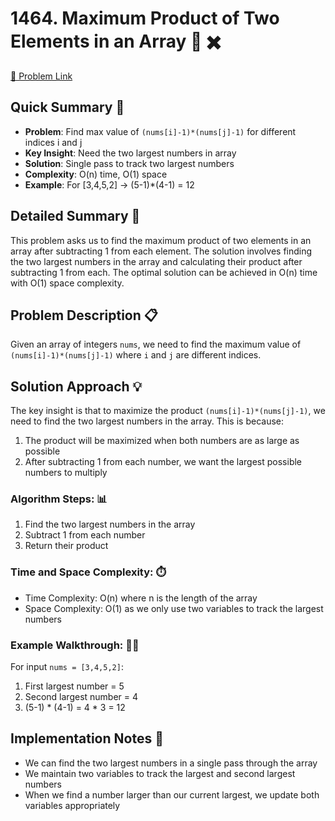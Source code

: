# 1464. Maximum Product of Two Elements in an Array 🔢 ✖️

[🔗 Problem Link](https://leetcode.com/problems/maximum-product-of-two-elements-in-an-array)

## Quick Summary 🎯
- **Problem**: Find max value of `(nums[i]-1)*(nums[j]-1)` for different indices i and j
- **Key Insight**: Need the two largest numbers in array
- **Solution**: Single pass to track two largest numbers
- **Complexity**: O(n) time, O(1) space
- **Example**: For [3,4,5,2] → (5-1)*(4-1) = 12

## Detailed Summary 📝
This problem asks us to find the maximum product of two elements in an array after subtracting 1 from each element. The solution involves finding the two largest numbers in the array and calculating their product after subtracting 1 from each. The optimal solution can be achieved in O(n) time with O(1) space complexity.

## Problem Description 📋
Given an array of integers `nums`, we need to find the maximum value of `(nums[i]-1)*(nums[j]-1)` where `i` and `j` are different indices.

## Solution Approach 💡
The key insight is that to maximize the product `(nums[i]-1)*(nums[j]-1)`, we need to find the two largest numbers in the array. This is because:
1. The product will be maximized when both numbers are as large as possible
2. After subtracting 1 from each number, we want the largest possible numbers to multiply

### Algorithm Steps: 📊
1. Find the two largest numbers in the array
2. Subtract 1 from each number
3. Return their product

### Time and Space Complexity: ⏱️
- Time Complexity: O(n) where n is the length of the array
- Space Complexity: O(1) as we only use two variables to track the largest numbers

### Example Walkthrough: 🚶‍♂️
For input `nums = [3,4,5,2]`:
1. First largest number = 5
2. Second largest number = 4
3. (5-1) * (4-1) = 4 * 3 = 12

## Implementation Notes 📝
- We can find the two largest numbers in a single pass through the array
- We maintain two variables to track the largest and second largest numbers
- When we find a number larger than our current largest, we update both variables appropriately
